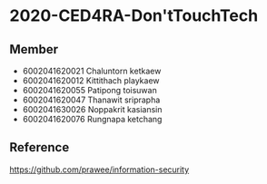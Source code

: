 # 2020-CED4RA-Don'tTouchTech

## Member 
- 6002041620021  Chaluntorn  ketkaew  
- 6002041620012  Kittithach  playkaew
- 6002041620055  Patipong    toisuwan
- 6002041620047  Thanawit    sriprapha
- 6002041630026  Noppakrit   kasiansin
- 6002041620076  Rungnapa    ketchang

## Reference
  <https://github.com/prawee/information-security>
